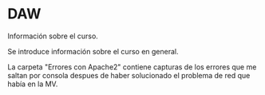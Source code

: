 # DAW
Información sobre el curso.

Se introduce información sobre el curso en general.

La carpeta "Errores con Apache2" contiene capturas de los errores que me saltan por consola despues de haber solucionado el problema de red que había en la MV.

